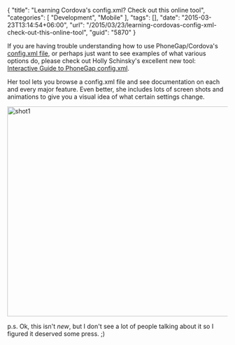 {
	"title": "Learning Cordova's config.xml? Check out this online tool",
	"categories": [
		"Development",
		"Mobile"
	],
	"tags": [],
	"date": "2015-03-23T13:14:54+06:00",
	"url": "/2015/03/23/learning-cordovas-config-xml-check-out-this-online-tool",
	"guid": "5870"
}

If you are having trouble understanding how to use PhoneGap/Cordova's <a href="http://cordova.apache.org/docs/en/4.0.0/config_ref_index.md.html#The%20config.xml%20File">config.xml file</a>, or perhaps just want to see examples of what various options do, please check out Holly Schinsky's excellent new tool: <a href="http://devgirl.org/files/config-app/">Interactive Guide to PhoneGap config.xml</a>. 

<!--more-->

Her tool lets you browse a config.xml file and see documentation on each and every major feature. Even better, she includes lots of screen shots and animations to give you a visual idea of what certain settings change.

<a href="http://www.raymondcamden.com/wp-content/uploads/2015/03/shot14.png"><img src="http://www.raymondcamden.com/wp-content/uploads/2015/03/shot14.png" alt="shot1" width="850" height="480" class="alignnone size-full wp-image-5871" /></a>

p.s. Ok, this isn't <i>new</i>, but I don't see a lot of people talking about it so I figured it deserved some press. ;) 